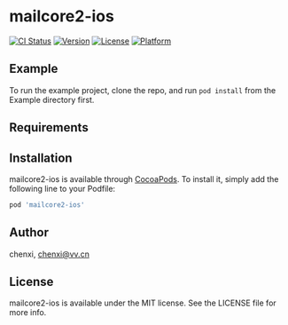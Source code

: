 # mailcore2-ios

[![CI Status](https://img.shields.io/travis/chenxi/mailcore2-ios.svg?style=flat)](https://travis-ci.org/chenxi/mailcore2-ios)
[![Version](https://img.shields.io/cocoapods/v/mailcore2-ios.svg?style=flat)](https://cocoapods.org/pods/mailcore2-ios)
[![License](https://img.shields.io/cocoapods/l/mailcore2-ios.svg?style=flat)](https://cocoapods.org/pods/mailcore2-ios)
[![Platform](https://img.shields.io/cocoapods/p/mailcore2-ios.svg?style=flat)](https://cocoapods.org/pods/mailcore2-ios)

## Example

To run the example project, clone the repo, and run `pod install` from the Example directory first.

## Requirements

## Installation

mailcore2-ios is available through [CocoaPods](https://cocoapods.org). To install
it, simply add the following line to your Podfile:

```ruby
pod 'mailcore2-ios'
```

## Author

chenxi, chenxi@vv.cn

## License

mailcore2-ios is available under the MIT license. See the LICENSE file for more info.
